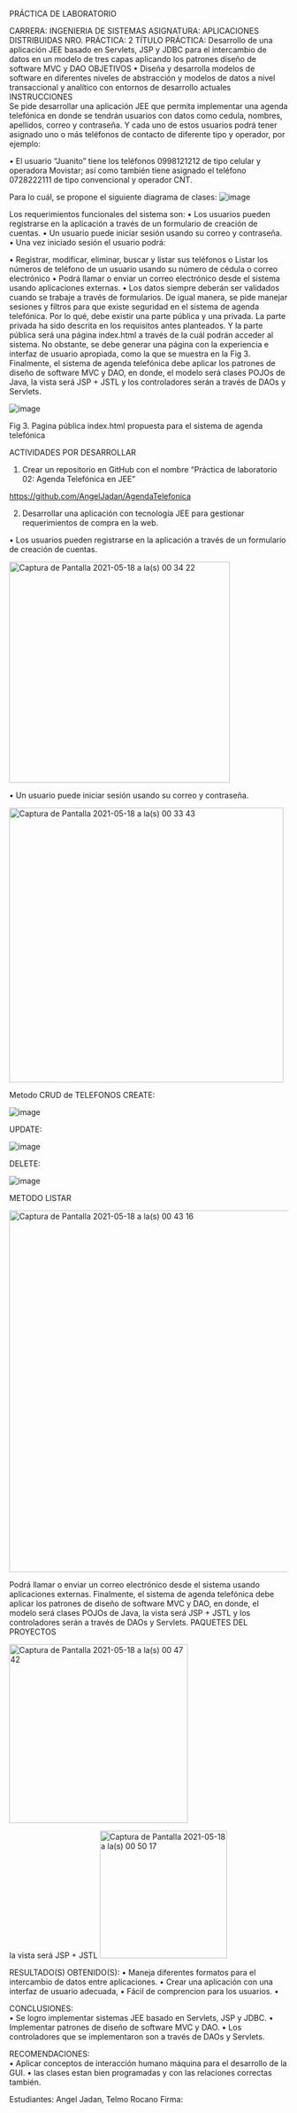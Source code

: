 
PRÁCTICA DE LABORATORIO 
 
 
CARRERA: INGENIERIA DE SISTEMAS 	ASIGNATURA: APLICACIONES DISTRIBUIDAS 
NRO. PRÁCTICA: 	2 	TÍTULO PRÁCTICA: Desarrollo de una aplicación JEE basado en Servlets, JSP y JDBC para el intercambio de datos en un modelo de tres capas aplicando los patrones diseño de software MVC y DAO 
OBJETIVOS 
• Diseña y desarrolla modelos de software en diferentes niveles de abstracción y modelos de datos a nivel transaccional y analítico con entornos de desarrollo actuales  
INSTRUCCIONES  	 
Se pide desarrollar una aplicación JEE que permita implementar una agenda telefónica en donde se tendrán usuarios con datos como cedula, nombres, apellidos, correo y contraseña. Y cada uno de estos usuarios podrá tener asignado uno o más teléfonos de contacto de diferente tipo y operador, por ejemplo: 
 
•	El usuario “Juanito” tiene los teléfonos 0998121212 de tipo celular y operadora Movistar; así como también tiene asignado el teléfono 0728222111 de tipo convencional y operador CNT. 
 
Para lo cuál, se propone el siguiente diagrama de clases: 
![image](https://user-images.githubusercontent.com/62858551/118599483-31d48500-b775-11eb-9b86-d4c7eaffbe01.png)

 
Los requerimientos funcionales del sistema son: 
•	Los usuarios pueden registrarse en la aplicación a través de un formulario de creación de cuentas. 
•	Un usuario puede iniciar sesión usando su correo y contraseña. 
•	Una vez iniciado sesión el usuario podrá: 

• Registrar, modificar, eliminar, buscar y listar sus teléfonos o Listar los números de teléfono de un usuario usando su número de cédula o correo electrónico 
• Podrá llamar o enviar un correo electrónico desde el sistema usando aplicaciones externas. 
• 	Los datos siempre deberán ser validados cuando se trabaje a través de formularios. 
De igual manera, se pide manejar sesiones y filtros para que existe seguridad en el sistema de agenda telefónica. Por lo qué, debe existir una parte pública y una privada. La parte privada ha sido descrita en los requisitos antes planteados. Y la parte pública será una página index.html a través de la cuál podrán acceder al sistema. No obstante, se debe generar una página con la experiencia e interfaz de usuario apropiada, como la que se muestra en la Fig 3. Finalmente, el sistema de agenda telefónica debe aplicar los patrones de diseño de software MVC y DAO, en donde, el modelo será clases POJOs de Java, la vista será JSP + JSTL y los controladores serán a través de DAOs y Servlets. 
 
 ![image](https://user-images.githubusercontent.com/62858551/118599552-54669e00-b775-11eb-8600-ff98441c618a.png)

Fig 3. Pagina pública index.html propuesta para el sistema de agenda telefónica 
 
ACTIVIDADES POR DESARROLLAR  
1. Crear un repositorio en GitHub con el nombre “Práctica de laboratorio 02: Agenda Telefónica en JEE” 

https://github.com/AngelJadan/AgendaTelefonica 
 
2. Desarrollar una aplicación con tecnología JEE para gestionar requerimientos de compra en la web. 

•	Los usuarios pueden registrarse en la aplicación a través de un formulario de creación de cuentas. 

<img width="399" alt="Captura de Pantalla 2021-05-18 a la(s) 00 34 22" src="https://user-images.githubusercontent.com/62858551/118599595-68120480-b775-11eb-9ef6-8505b13615ec.png">

 
•	Un usuario puede iniciar sesión usando su correo y contraseña. 

 <img width="496" alt="Captura de Pantalla 2021-05-18 a la(s) 00 33 43" src="https://user-images.githubusercontent.com/62858551/118599611-6d6f4f00-b775-11eb-80e2-23d9c36fbb4b.png">


Metodo CRUD de TELEFONOS
CREATE:


![image](https://user-images.githubusercontent.com/62858551/118600184-482f1080-b776-11eb-83c0-09b132f159a6.png)


UPDATE:


 ![image](https://user-images.githubusercontent.com/62858551/118600225-55e49600-b776-11eb-97bc-379460e057b7.png)



DELETE:

![image](https://user-images.githubusercontent.com/62858551/118600331-76aceb80-b776-11eb-83d1-dfa4a2fdf4bf.png)


METODO LISTAR


 <img width="653" alt="Captura de Pantalla 2021-05-18 a la(s) 00 43 16" src="https://user-images.githubusercontent.com/62858551/118599851-c6d77e00-b775-11eb-88b6-437f95170de2.png">

Podrá llamar o enviar un correo electrónico desde el sistema usando aplicaciones externas. 
Finalmente, el sistema de agenda telefónica debe aplicar los patrones de diseño de software MVC y DAO, en donde, el modelo será clases POJOs de Java, la vista será JSP + JSTL y los controladores serán a través de DAOs y Servlets. 
PAQUETES DEL PROYECTOS


 <img width="323" alt="Captura de Pantalla 2021-05-18 a la(s) 00 47 42" src="https://user-images.githubusercontent.com/62858551/118599875-cfc84f80-b775-11eb-863f-fd7a38dc2a1b.png">


la vista será JSP + JSTL
<img width="230" alt="Captura de Pantalla 2021-05-18 a la(s) 00 50 17" src="https://user-images.githubusercontent.com/62858551/118599886-d3f46d00-b775-11eb-91cd-97f08dd18d80.png"> 

RESULTADO(S) OBTENIDO(S): 
•	Maneja diferentes formatos para el intercambio de datos entre aplicaciones. 
•	Crear una aplicación con una interfaz de usuario adecuada, 
•	Fácil de comprencion para los usuarios.
•	

 
CONCLUSIONES:  
•	Se logro implementar sistemas JEE basado en Servlets, JSP y JDBC. 
•	Implementar patrones de diseño de software MVC y DAO.
•	Los controladores que se implementaron son a través de DAOs y Servlets.


 
RECOMENDACIONES:  
•	Aplicar conceptos de interacción humano máquina para el desarrollo de la GUI. 
•	las clases estan bien programadas y con las relaciones correctas también.


 
 
Estudiantes:  Angel Jadan, Telmo Rocano
Firma:   
